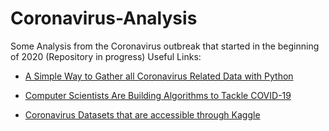 # Coronavirus-Analysis
Some Analysis from the Coronavirus outbreak that started in the beginning of 2020 (Repository in progress)
Useful Links:

* [A Simple Way to Gather all Coronavirus Related Data with Python](https://towardsdatascience.com/gather-all-the-coronavirus-data-with-python-19aa22167dea)

* [Computer Scientists Are Building Algorithms to Tackle COVID-19](https://onezero.medium.com/computer-scientists-are-building-algorithms-to-tackle-covid-19-f4ec40acdba0)

* [Coronavirus Datasets that are accessible through Kaggle](https://www.kaggle.com/search?q=corona+in%3Adatasets)
